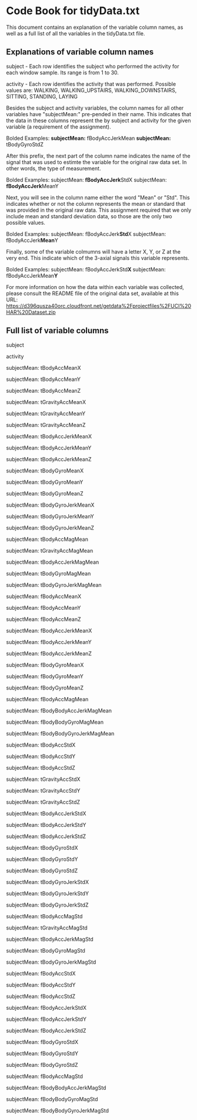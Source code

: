 # Code Book for tidyData.txt

This document contains an explanation of the variable column names, as well as a full list of all the variables in the tidyData.txt file.  

## Explanations of variable column names

subject - Each row identifies the subject who performed the activity for each window sample. Its range is from 1 to 30.

activity - Each row identifies the activity that was performed.  Possible values are: WALKING, WALKING_UPSTAIRS, WALKING_DOWNSTAIRS, SITTING, STANDING, LAYING

Besides the subject and activity variables, the column names for all other variables have "subjectMean:" pre-pended in their name.  This indicates that the data in these columns  represent the by subject and activity for the given variable (a requirement of the assignment).

Bolded Examples: 
<b>subjectMean:</b> fBodyAccJerkMean 
<b>subjectMean:</b> tBodyGyroStdZ

After this prefix, the next part of the column name indicates the name of the signal that was used to estimte the variable for the original raw data set.  In other words, the type of measurement.  

Bolded Examples: 
subjectMean:<b> fBodyAccJerk</b>StdX 
subjectMean:<b> fBodyAccJerk</b>MeanY 

Next, you will see in the column name either the word "Mean" or "Std".  This indicates whether or not the column represents the mean or standard that was provided in the original raw data.  This assignment required that we only include mean and standard deviation data, so those are the only two possible values.

Bolded Examples: 
subjectMean: fBodyAccJerk<b>Std</b>X 
subjectMean: fBodyAccJerk<b>Mean</b>Y 

Finally, some of the variable colmumns will have a letter X, Y, or Z at the very end.  This indicate which of the 3-axial signals this variable represents.

Bolded Examples: 
subjectMean: fBodyAccJerkStd<b>X </b>
subjectMean: fBodyAccJerkMean<b>Y </b>

For more information on how the data within each variable was collected, please consult the README file of the original data set, available at this URL: https://d396qusza40orc.cloudfront.net/getdata%2Fprojectfiles%2FUCI%20HAR%20Dataset.zip


## Full list of variable columns

subject

activity

subjectMean: tBodyAccMeanX

subjectMean: tBodyAccMeanY

subjectMean: tBodyAccMeanZ

subjectMean: tGravityAccMeanX

subjectMean: tGravityAccMeanY

subjectMean: tGravityAccMeanZ

subjectMean: tBodyAccJerkMeanX

subjectMean: tBodyAccJerkMeanY

subjectMean: tBodyAccJerkMeanZ

subjectMean: tBodyGyroMeanX

subjectMean: tBodyGyroMeanY

subjectMean: tBodyGyroMeanZ

subjectMean: tBodyGyroJerkMeanX

subjectMean: tBodyGyroJerkMeanY

subjectMean: tBodyGyroJerkMeanZ

subjectMean: tBodyAccMagMean       

subjectMean: tGravityAccMagMean

subjectMean: tBodyAccJerkMagMean

subjectMean: tBodyGyroMagMean       

subjectMean: tBodyGyroJerkMagMean

subjectMean: fBodyAccMeanX

subjectMean: fBodyAccMeanY           

subjectMean: fBodyAccMeanZ

subjectMean: fBodyAccJerkMeanX

subjectMean: fBodyAccJerkMeanY      

subjectMean: fBodyAccJerkMeanZ

subjectMean: fBodyGyroMeanX

subjectMean: fBodyGyroMeanY         

subjectMean: fBodyGyroMeanZ

subjectMean: fBodyAccMagMean

subjectMean: fBodyBodyAccJerkMagMean 

subjectMean: fBodyBodyGyroMagMean

subjectMean: fBodyBodyGyroJerkMagMean

subjectMean: tBodyAccStdX            

subjectMean: tBodyAccStdY

subjectMean: tBodyAccStdZ

subjectMean: tGravityAccStdX         

subjectMean: tGravityAccStdY

subjectMean: tGravityAccStdZ

subjectMean: tBodyAccJerkStdX        

subjectMean: tBodyAccJerkStdY

subjectMean: tBodyAccJerkStdZ

subjectMean: tBodyGyroStdX           

subjectMean: tBodyGyroStdY

subjectMean: tBodyGyroStdZ

subjectMean: tBodyGyroJerkStdX       

subjectMean: tBodyGyroJerkStdY

subjectMean: tBodyGyroJerkStdZ

subjectMean: tBodyAccMagStd          

subjectMean: tGravityAccMagStd

subjectMean: tBodyAccJerkMagStd

subjectMean: tBodyGyroMagStd         

subjectMean: tBodyGyroJerkMagStd

subjectMean: fBodyAccStdX

subjectMean: fBodyAccStdY            

subjectMean: fBodyAccStdZ

subjectMean: fBodyAccJerkStdX

subjectMean: fBodyAccJerkStdY        

subjectMean: fBodyAccJerkStdZ

subjectMean: fBodyGyroStdX

subjectMean: fBodyGyroStdY           

subjectMean: fBodyGyroStdZ

subjectMean: fBodyAccMagStd

subjectMean: fBodyBodyAccJerkMagStd  

subjectMean: fBodyBodyGyroMagStd

subjectMean: fBodyBodyGyroJerkMagStd



